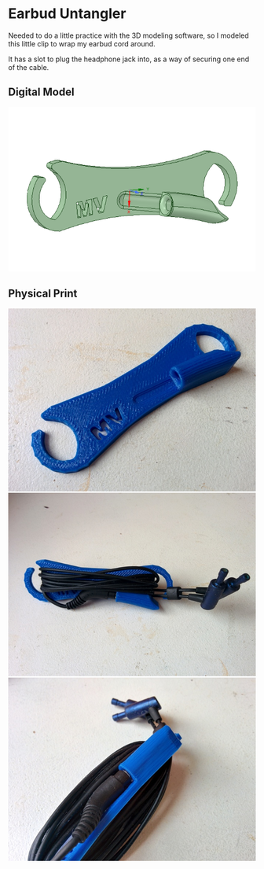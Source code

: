 # Earbud Untangler

Needed to do a little practice with the 3D modeling software,
so I modeled this little clip to wrap my earbud cord around.

It has a slot to plug the headphone jack into, as a way of 
securing one end of the cable.

## Digital Model

![Digital Model](model-digital.png)

## Physical Print

![Physical Print](physical-print.jpg)
![In Use](physical-use.jpg)
![Headphone Jack](physical-socket.jpg)
